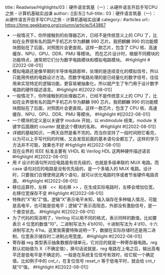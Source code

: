 title:: Readwise/Highlights/03｜硬件语言筑基（一）：从硬件语言开启手写CPU之旅 - 计算机基础实战课
author:: [[彭东]]
full-title:: 03｜硬件语言筑基（一）：从硬件语言开启手写CPU之旅 - 计算机基础实战课
category:: #articles
url:: https://time.geekbang.org/column/article/543867
- 一般情况下，你所接触到的处理器芯片，已经不是传统意义上的 CPU 了，比如在业界很有名的国产手机芯片华为麒麟 990 芯片。我把麒麟 990 的功能模块图贴在了后面，对照图片会更直观。这样一款芯片，包含了 CPU 核、高速缓存、NPU、GPU、DDR、PMU 等模块。
  而在芯片设计时，根据不同模块的功能特点，通常把它们分为数字电路模块和模拟电路模块。 #Highlight #[[2022-08-01]]
- 模拟电路还是像早期的半导体电路那样，处理的是连续变化的模拟信号，所以只能用传统的电路设计方法。而数字电路处理的是已经量化的数字信号，往往用来实现特定的逻辑功能，更容易被抽象化，所以就产生了专门用于设计数字电路的硬件描述语言。 #Highlight #[[2022-08-01]]
- 一般情况下，你所接触到的处理器芯片，已经不是传统意义上的 CPU 了，比如在业界很有名的国产手机芯片华为麒麟 990 芯片。我把麒麟 990 的功能模块图贴在了后面，对照图片会更直观。这样一款芯片，包含了 CPU 核、高速缓存、NPU、GPU、DDR、PMU 等模块。 #Highlight #[[2022-08-01]]
- 一个模块的定义是以关键字 module 开始，以 endmodule 结束。module 关键字后面跟的 counter 就是这个模块的名称。 #Highlight #[[2022-08-01]]
- 详细的基础知识，一两天自然是看不完的。而当你坚持了一段时间把它看完，以为可以上手写代码的时候，又会发现前面的基本语句全都忘了。这样的学习方法并不可取，效果也不好 #Highlight #[[2022-08-01]]
- 现在业界的 IEEE 标准主要有 VHDL 和 Verilog HDL 这两种硬件描述语言 #Highlight #[[2022-08-01]]
- 用 if 设计的语句所对应电路是有优先级的，也就是多级串联的 MUX 电路。而 case 语句对应的电路是没有优先级的，是一个多输入的 MUX 电路。设计时，只要我们合理使用这两个语句，就可以优化电路时序或者节省硬件电路资源。 #Highlight #[[2022-08-01]]
- 移位运算符，左移   <<  和右移 >> ，在生成实际电路时，左移会增加位宽，右移位宽保存不变 #Highlight #[[2022-08-01]]
- 特殊的“X”和“Z”值。逻辑“X”表示电平未知，输入端存在多种输入情况，可能是高电平，也可能是低电平；逻辑“Z”表示高阻态，外部没有激励信号，是一个悬空状态。 #Highlight #[[2022-08-01]]
- 为了代码的简洁明了，Verilog 可以用不同的格式，表示同样的数值。比如要表示 4 位宽的数值“10”，二进制写法为 4’b1010，十进制写法为 4’d10，十六进制写法为 4’ha。这里我需要特殊说明一下，数据在实际存储时还是用二进制，位宽表示储存时二进制占用宽度。 #Highlight #[[2022-08-01]]
- 寄存器 reg 类型表示抽象数据存储单元，它对应的就是一种寄存器电路。reg 默认初始值为 X（不确定值），换句话说就是，reg 电路在上电之后，输出高电平还是低电平是不确定的，一般是在系统复位信号有效时，给它赋一个确定值。比如例子中的 cnt_r，在复位信号 reset_n 等于低电平时，就会给 cnt_r 赋“0”值。 #Highlight #[[2022-08-01]]